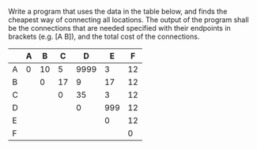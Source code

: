 Write a program that uses the data in the table below, and finds the cheapest way of connecting all locations. The output of the program shall be the connections that are needed specified with their endpoints in brackets (e.g. [A B]), and the total cost of the connections. 

|	|A	|B	|C	|D	|E	|F|
|------|------|------|------|------|------|------|
|A	|0	|10	|5	|9999	|3	|12|
|B	|	|0	|17	|9	|17	|12|
|C	|	|	|0	|35	|3	|12|
|D	|	|	|	|0	|999	|12|
|E	|	|	|	|	|0	|12|
|F	|	|	|	|	|	|0|

